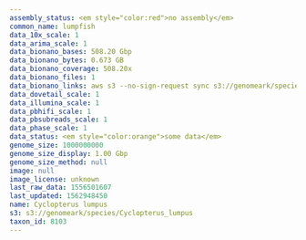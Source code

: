 ```yaml
---
assembly_status: <em style="color:red">no assembly</em>
common_name: lumpfish
data_10x_scale: 1
data_arima_scale: 1
data_bionano_bases: 508.20 Gbp
data_bionano_bytes: 0.673 GB
data_bionano_coverage: 508.20x
data_bionano_files: 1
data_bionano_links: aws s3 --no-sign-request sync s3://genomeark/species/Cyclopterus_lumpus/fCycLum1/genomic_data/bionano/ .<br>
data_dovetail_scale: 1
data_illumina_scale: 1
data_pbhifi_scale: 1
data_pbsubreads_scale: 1
data_phase_scale: 1
data_status: <em style="color:orange">some data</em>
genome_size: 1000000000
genome_size_display: 1.00 Gbp
genome_size_method: null
image: null
image_license: unknown
last_raw_data: 1556501607
last_updated: 1562948450
name: Cyclopterus lumpus
s3: s3://genomeark/species/Cyclopterus_lumpus
taxon_id: 8103
---
```

